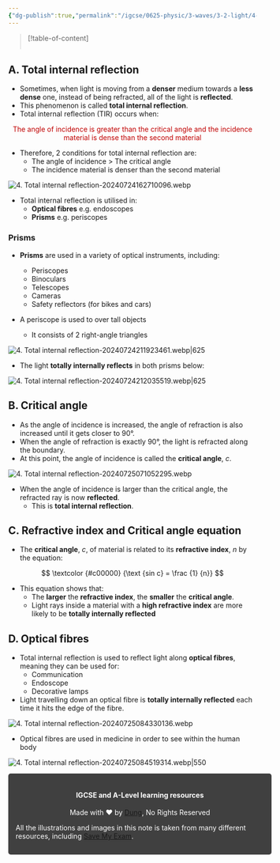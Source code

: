 ```yaml
---
{"dg-publish":true,"permalink":"/igcse/0625-physic/3-waves/3-2-light/4-total-internal-reflection/","tags":["IGCSE","0625-Physics"],"noteIcon":""}
---
```


> [!table-of-content]
> ```table-of-contents
> ```

## A. Total internal reflection
- Sometimes, when light is moving from a **denser** medium towards a **less dense** one, instead of being refracted, all of the light is **reflected**.
- This phenomenon is called **total internal reflection**.
- Total internal reflection (TIR) occurs when:

<center style="color: #c00000">The angle of incidence is greater than the critical angle and the incidence material is dense than the second material</center>

- Therefore, 2 conditions for total internal reflection are:
	- The angle of incidence > The critical angle
	- The incidence material is denser than the second material

![4. Total internal reflection-20240724162710096.webp](/img/user/IGCSE/0625%20-%20Physic/3.%20Waves/3.2.%20Light/Resources/4.%20Total%20internal%20reflection-20240724162710096.webp)
- Total internal reflection is utilised in:
    - **Optical fibres** e.g. endoscopes
    - **Prisms** e.g. periscopes

### Prisms
- **Prisms** are used in a variety of optical instruments, including:
	- Periscopes
	- Binoculars
	- Telescopes
	- Cameras
	- Safety reflectors (for bikes and cars)

- A periscope is used to over tall objects
	- It consists of 2 right-angle triangles

![4. Total internal reflection-20240724211923461.webp|625](/img/user/IGCSE/0625%20-%20Physic/3.%20Waves/3.2.%20Light/Resources/4.%20Total%20internal%20reflection-20240724211923461.webp)

- The light **totally internally reflects** in both prisms below:

![4. Total internal reflection-20240724212035519.webp|625](/img/user/IGCSE/0625%20-%20Physic/3.%20Waves/3.2.%20Light/Resources/4.%20Total%20internal%20reflection-20240724212035519.webp)

## B. Critical angle
- As the angle of incidence is increased, the angle of refraction is also increased until it gets closer to 90°.
- When the angle of refraction is exactly 90°, the light is refracted along the boundary.
- At this point, the angle of incidence is called the **critical angle**, *c*.

![4. Total internal reflection-20240725071052295.webp](/img/user/IGCSE/0625%20-%20Physic/3.%20Waves/3.2.%20Light/Resources/4.%20Total%20internal%20reflection-20240725071052295.webp)

- When the angle of incidence is larger than the critical angle, the refracted ray is now **reflected**.
	- This is **total internal reflection**.

## C. Refractive index and Critical angle equation
- The **critical angle**, *c*, of material is related to its **refractive index**, *n* by the equation:

$$
\textcolor {#c00000} {\text {sin c} = \frac {1} {n}}
$$

- This equation shows that:
	- The **larger** the **refractive index**, the **smaller** the **critical angle**.
	- Light rays inside a material with a **high refractive index** are more likely to be **totally internally reflected**

## D. Optical fibres
- Total internal reflection is used to reflect light along **optical fibres**, meaning they can be used for:
	- Communication
	- Endoscope
	- Decorative lamps
- Light travelling down an optical fibre is **totally internally reflected** each time it hits the edge of the fibre.

![4. Total internal reflection-20240725084330136.webp](/img/user/IGCSE/0625%20-%20Physic/3.%20Waves/3.2.%20Light/Resources/4.%20Total%20internal%20reflection-20240725084330136.webp)

- Optical fibres are used in medicine in order to see within the human body

![4. Total internal reflection-20240725084519314.webp|550](/img/user/IGCSE/0625%20-%20Physic/3.%20Waves/3.2.%20Light/Resources/4.%20Total%20internal%20reflection-20240725084519314.webp)



<div class="transclusion internal-embed is-loaded"><div class="markdown-embed">





<div style="background-color: #404040; padding:15px; border-radius: 5px; color: #fff; width: 100%">
<h4 style="text-align: center">IGCSE and A-Level learning resources</h4>
<p style="text-align: center">Made with ♥ by <a href="https://www.facebook.com/luong.tuandung.3/" target="_blank">Dung</a>, No Rights Reserved</p>
<p>All the illustrations and images in this note is taken from many different resources, including <a href="https://www.savemyexams.com/" target="_blank">Save My Exam</a>.</p>
</div>


</div></div>
